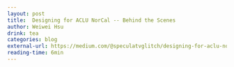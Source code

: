 ```yaml
---
layout: post
title:  Designing for ACLU NorCal -- Behind the Scenes
author: Weiwei Hsu
drink: tea
categories: blog
external-url: https://medium.com/@speculatvglitch/designing-for-aclu-norcal-behind-the-scenes-10bba4e2f99f
reading-time: 6min
---
```

